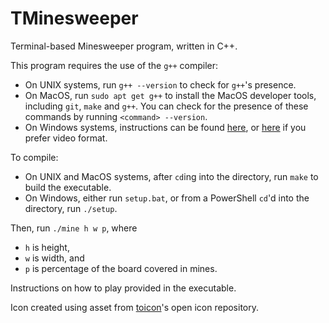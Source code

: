 # TMinesweeper
Terminal-based Minesweeper program, written in C++.

This program requires the use of the `g++` compiler: 
* On UNIX systems, run `g++ --version` to check for `g++`'s presence.
* On MacOS, run `sudo apt get g++` to install the MacOS developer tools, including `git`, `make` and `g++`. You can check for the presence of these commands by running `<command> --version`.
* On Windows systems, instructions can be found [here](https://www3.cs.stonybrook.edu/~alee/g++/g++.html), or [here](https://www.youtube.com/watch?v=lqzuR2USKRM) if you prefer video format.

To compile: 
* On UNIX and MacOS systems, after `cd`ing into the directory, run `make` to build the executable. 
* On Windows, either run `setup.bat`, or from a PowerShell `cd`'d into the directory, run `./setup`.

Then, run `./mine h w p`, where
* `h` is height,
* `w` is width, and 
* `p` is percentage of the board covered in mines.

Instructions on how to play provided in the executable. 

Icon created using asset from [toicon](https://www.toicon.com/)'s open icon repository.